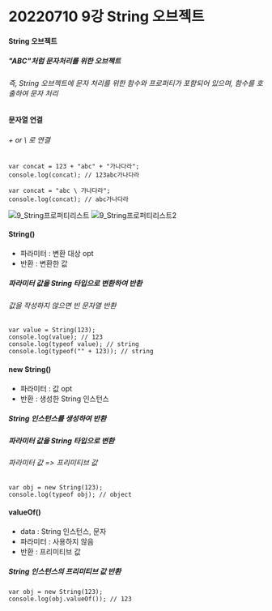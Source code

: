 # 20220710 9강 String 오브젝트

#### String 오브젝트
##### "ABC"처럼 문자처리를 위한 오브젝트
###### 즉, String 오브젝트에 문자 처리를 위한 함수와 프로퍼티가 포함되어 있으며, 함수를 호출하여 문자 처리

#### 문자열 연결
###### + or \ 로 연결
```
var concat = 123 + "abc" + "가나다라"; 
console.log(concat); // 123abc가나다라
```
```
var concat = "abc \ 가나다라";
console.log(concat); // abc가나다라
```

![9_String프로퍼티리스트](https://user-images.githubusercontent.com/62472117/178147024-f5b2f057-d7a7-40e8-9cc0-1e5c4da6fb15.png)
![9_String프로퍼티리스트2](https://user-images.githubusercontent.com/62472117/178147126-87a60089-b4b1-49c4-8a9e-cf56e3025551.png)

#### String()
- 파라미터 : 변환 대상 opt
- 반환 : 변환한 값
##### 파라미터 값을 String 타입으로 변환하여 반환
###### 값을 작성하지 않으면 빈 문자열 반환
```
var value = String(123);
console.log(value); // 123
console.log(typeof value); // string
console.log(typeof("" + 123)); // string
```
#### new String()
- 파라미터 : 값 opt
- 반환 : 생성한 String 인스턴스
##### String 인스턴스를 생성하여 반환
##### 파라미터 값을 String 타입으로 변환
###### 파라미터 값 => 프리미티브 값
```
var obj = new String(123);
console.log(typeof obj); // object
```
#### valueOf() 
- data : String 인스턴스, 문자
- 파라미터 : 사용하지 않음
- 반환 : 프리미티브 값
##### String 인스턴스의 프리미티브 값 반환
```
var obj = new String(123);
console.log(obj.valueOf()); // 123
```
